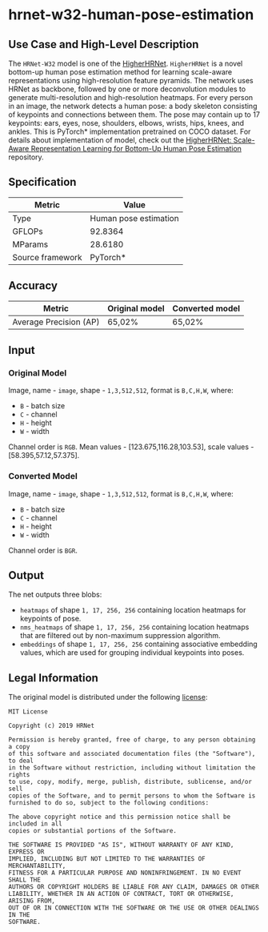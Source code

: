 # hrnet-w32-human-pose-estimation

## Use Case and High-Level Description

The `HRNet-W32` model is one of the [HigherHRNet](https://arxiv.org/pdf/1908.10357).
`HigherHRNet` is a novel bottom-up human pose
estimation method for learning scale-aware representations using high-resolution feature pyramids. The network uses HRNet as backbone, followed by one or more deconvolution modules to generate multi-resolution and high-resolution heatmaps. For every person in an image, the network detects a human pose: a body skeleton consisting of keypoints and connections between them. The pose may contain up to 17 keypoints: ears, eyes, nose, shoulders, elbows, wrists, hips, knees, and ankles.
This is PyTorch\* implementation pretrained on COCO dataset.
For details about implementation of model, check out the [HigherHRNet: Scale-Aware Representation Learning for Bottom-Up Human Pose Estimation](https://github.com/HRNet/HigherHRNet-Human-Pose-Estimation) repository.

## Specification

| Metric            | Value                  |
|-------------------|------------------------|
| Type              | Human pose estimation  |
| GFLOPs            | 92.8364                |
| MParams           | 28.6180                |
| Source framework  | PyTorch\*              |

## Accuracy

| Metric                     | Original model    | Converted model |
| -------------------------- | ----------------- | --------------- |
| Average Precision (AP)     | 65,02%            | 65,02%          |

## Input

### Original Model

Image, name - `image`,  shape - `1,3,512,512`, format is `B,C,H,W`, where:

- `B` - batch size
- `C` - channel
- `H` - height
- `W` - width

Channel order is `RGB`. Mean values - [123.675,116.28,103.53], scale values - [58.395,57.12,57.375].

### Converted Model

Image, name - `image`,  shape - `1,3,512,512`, format is `B,C,H,W`, where:

- `B` - batch size
- `C` - channel
- `H` - height
- `W` - width

Channel order is `BGR`.

## Output

The net outputs three blobs:

- `heatmaps` of shape `1, 17, 256, 256` containing location heatmaps for keypoints of pose.
- `nms_heatmaps` of shape `1, 17, 256, 256` containing location heatmaps that are filtered out by non-maximum suppression algorithm.
- `embeddings` of shape `1, 17, 256, 256` containing associative embedding values, which are used for grouping individual keypoints into poses.

## Legal Information

The original model is distributed under the following
[license](https://raw.githubusercontent.com/HRNet/HigherHRNet-Human-Pose-Estimation/master/LICENSE):

```
MIT License

Copyright (c) 2019 HRNet

Permission is hereby granted, free of charge, to any person obtaining a copy
of this software and associated documentation files (the "Software"), to deal
in the Software without restriction, including without limitation the rights
to use, copy, modify, merge, publish, distribute, sublicense, and/or sell
copies of the Software, and to permit persons to whom the Software is
furnished to do so, subject to the following conditions:

The above copyright notice and this permission notice shall be included in all
copies or substantial portions of the Software.

THE SOFTWARE IS PROVIDED "AS IS", WITHOUT WARRANTY OF ANY KIND, EXPRESS OR
IMPLIED, INCLUDING BUT NOT LIMITED TO THE WARRANTIES OF MERCHANTABILITY,
FITNESS FOR A PARTICULAR PURPOSE AND NONINFRINGEMENT. IN NO EVENT SHALL THE
AUTHORS OR COPYRIGHT HOLDERS BE LIABLE FOR ANY CLAIM, DAMAGES OR OTHER
LIABILITY, WHETHER IN AN ACTION OF CONTRACT, TORT OR OTHERWISE, ARISING FROM,
OUT OF OR IN CONNECTION WITH THE SOFTWARE OR THE USE OR OTHER DEALINGS IN THE
SOFTWARE.
```
